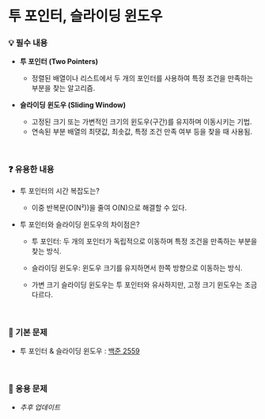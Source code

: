 # 투 포인터, 슬라이딩 윈도우

### 💡 필수 내용

- **투 포인터 (Two Pointers)**
  + 정렬된 배열이나 리스트에서 두 개의 포인터를 사용하여 특정 조건을 만족하는 부분을 찾는 알고리즘.

- **슬라이딩 윈도우 (Sliding Window)**
  + 고정된 크기 또는 가변적인 크기의 윈도우(구간)를 유지하며 이동시키는 기법.
  + 연속된 부분 배열의 최댓값, 최솟값, 특정 조건 만족 여부 등을 찾을 때 사용됨.


<br/>

### ❓ 유용한 내용

- 투 포인터의 시간 복잡도는?
  
  + 이중 반복문(O(N²))을 줄여 O(N)으로 해결할 수 있다.

- 투 포인터와 슬라이딩 윈도우의 차이점은?
  
  + 투 포인터: 두 개의 포인터가 독립적으로 이동하며 특정 조건을 만족하는 부분을 찾는 방식.

  + 슬라이딩 윈도우: 윈도우 크기를 유지하면서 한쪽 방향으로 이동하는 방식.

  + 가변 크기 슬라이딩 윈도우는 투 포인터와 유사하지만, 고정 크기 윈도우는 조금 다르다.

<br/>

### 📂 기본 문제

- 투 포인터 & 슬라이딩 윈도우 : [백준 2559](https://www.acmicpc.net/problem/2559)

<br/>

 ### 📂 응용 문제

- *추후 업데이트*